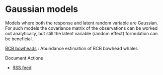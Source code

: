 #  Gaussian models

Models where both the response and latent random variable are Gaussian. For such models the covariance matrix of the observations can be worked out analytically, but still the latent variable (random effect) formulation can be beneficial.

[BCB bowheads][1]
:  Abundance estimation of BCB bowhead whales

Document Actions

* [RSS feed][2]

[1]: bcb-bowheads.html
[2]: RSS ""
